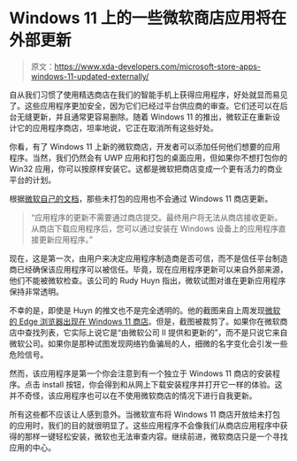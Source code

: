 # Windows 11 上的一些微软商店应用将在外部更新

> 原文：<https://www.xda-developers.com/microsoft-store-apps-windows-11-updated-externally/>

自从我们习惯了使用精选商店在我们的智能手机上获得应用程序，好处就显而易见了。这些应用程序更加安全，因为它们已经过平台供应商的审查。它们还可以在后台无缝更新，并且通常更容易删除。随着 Windows 11 的推出，微软正在重新设计它的应用程序商店，坦率地说，它正在取消所有这些好处。

你看，有了 Windows 11 上新的微软商店，开发者可以添加任何他们想要的应用程序。当然，我们仍然会有 UWP 应用和打包的桌面应用，但如果你不想打包你的 Win32 应用，你可以按原样安装它。这都是微软把商店变成一个更有活力的商业平台的计划。

根据[微软自己的文档](https://query.prod.cms.rt.microsoft.com/cms/api/am/binary/RE4OG2b)，那些未打包的应用也不会通过 Windows 11 商店更新。

> “应用程序的更新不需要通过商店提交。最终用户将无法从商店接收更新。从商店下载应用程序后，您可以通过安装在 Windows 设备上的应用程序直接更新应用程序。”

现在，这是第一次，由用户来决定应用程序制造商是否可信，而不是信任平台制造商已经确保该应用程序可以被信任。毕竟，现在应用程序更新可以来自外部来源，他们不能被微软检查。该公司的 Rudy Huyn 指出，微软试图对谁在更新应用程序保持非常透明。

不幸的是，即使是 Huyn 的推文也不是完全透明的。他的截图来自上周发现[微软的 Edge 浏览器出现在 Windows 11 商店](https://www.xda-developers.com/microsoft-edge-browser-shows-up-in-store-on-windows-11/)。但是，截图被裁剪了。如果你在微软商店中查找列表，它实际上说它是“由微软公司 II 提供和更新的”，而不是只说它来自微软公司。如果你是那种试图发现网络钓鱼骗局的人，细微的名字变化会引发一些危险信号。

然而，该应用程序是第一个你会注意到有一个独立于 Windows 11 商店的安装程序。点击 install 按钮，你会得到和从网上下载安装程序并打开它一样的体验。这并不奇怪，该应用程序也可以在不使用微软商店的情况下进行自我更新。

所有这些都不应该让人感到意外。当微软宣布将 Windows 11 商店开放给未打包的应用时，我们的目的就很明显了。这些应用程序不会像我们从商店应用程序中获得的那样一键轻松安装，微软也无法审查内容。继续前进，微软商店只是一个寻找应用的中心。